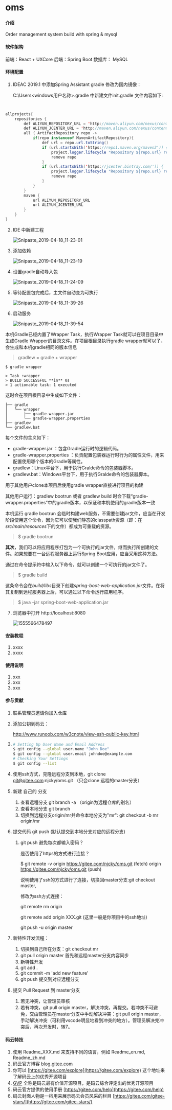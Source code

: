 # oms

#### 介绍
Order management system
build with spring & mysql

#### 软件架构
前端：React + UXCore
后端：Spring Boot
数据库： MySQL


#### 环境配置
1. IDEAC 2019.1 中添加Spring Assistant
    gradle 修改为国内镜像：

    C:\Users\<windows用户名称>\.gradle 中新建文件init.gradle
    文件内容如下:
  ```java
  
  
  allprojects{
      repositories {
          def ALIYUN_REPOSITORY_URL = 'http://maven.aliyun.com/nexus/content/groups/public'
          def ALIYUN_JCENTER_URL = 'http://maven.aliyun.com/nexus/content/repositories/jcenter'
          all { ArtifactRepository repo ->
              if(repo instanceof MavenArtifactRepository){
                  def url = repo.url.toString()
                  if (url.startsWith('https://repo1.maven.org/maven2')) {
                      project.logger.lifecycle "Repository ${repo.url} replaced by $ALIYUN_REPOSITORY_URL."
                      remove repo
                  }
                  if (url.startsWith('https://jcenter.bintray.com/')) {
                      project.logger.lifecycle "Repository ${repo.url} replaced by $ALIYUN_JCENTER_URL."
                      remove repo
                  }
              }
          }
          maven {
              url ALIYUN_REPOSITORY_URL
              url ALIYUN_JCENTER_URL
          }
      }
  }
  ```


2. IDE 中新建工程

   ![Snipaste_2019-04-18_11-23-01](assets/Snipaste_2019-04-18_11-23-01.png)

3. 添加依赖

   ![Snipaste_2019-04-18_11-23-19](assets/Snipaste_2019-04-18_11-23-19.png)

4. 设置gradle自动导入包

   ![Snipaste_2019-04-18_11-24-09](assets/Snipaste_2019-04-18_11-24-09.png)

5. 等待配置包完成后，主文件自动变为可执行

   ![Snipaste_2019-04-18_11-39-26](assets/Snipaste_2019-04-18_11-39-26.png)

6. 启动服务

   ![Snipaste_2019-04-18_11-39-54](assets/Snipaste_2019-04-18_11-39-54.png)

本机Gradle已经内置了Wrapper Task，执行Wrapper Task就可以在项目目录中生成Gradle Wrapper的目录文件。在项目根目录执行gradle wrapper就可以了，会生成和本机gradle相同的版本信息

> gradlew = gradle + wrapper

```
$ gradle wrapper

> Task :wrapper
> BUILD SUCCESSFUL **in** 0s
> 1 actionable task: 1 executed
```

这时会在项目根目录中生成如下文件：

```
├── gradle
│   └── wrapper
│       ├── gradle-wrapper.jar
│       └── gradle-wrapper.properties
├── gradlew
└── gradlew.bat
```

每个文件的含义如下：

- gradle-wrapper.jar ：包含Gradle运行时的逻辑代码。
- gradle-wrapper.properties ：负责配置包装器运行时行为的属性文件，用来配置使用哪个版本的Gradle等属性。
- gradlew：Linux平台下，用于执行Gralde命令的包装器脚本。
- gradlew.bat：Windows平台下，用于执行Gralde命令的包装器脚本。

用于其他用户clone本项目后使用gradle wrapper直接进行项目的构建

其他用户运行：gradlew bootrun 或者 gradlew build 时会下载“gradle-wrapper.properties”中的gradle版本，以保证和本机使用的gradle版本一致

本机运行 gradle bootrun 会临时构建web服务，不需要创建jar文件，应当在开发阶段使用这个命令，因为它可以使我们静态的classpath资源（即：在*src/main/resources*下的文件）都成为可重载的资源。

> $ gradle bootrun 

**其次**，我们可以将应用程序打包为一个可执行的jar文件，继而执行所创建的文件。如果想要在一台远程服务器上运行Spring Boot应用，应当采用这种方法。

通过在命令提示符中输入以下命令，就可以创建一个可执行的jar文件了。

> $ gradle build

这条命令会在*build/libs*目录下创建*spring-boot-web-application.jar*文件。在将其复制到远程服务器上后，可以通过以下命令运行应用程序。

> $ java -jar spring-boot-web-application.jar

7. 浏览器中打开 http://localhost:8080

   ![1555566478497](assets/1555566478497.png)



#### 安装教程

1. xxxx
2. xxxx

#### 使用说明

1. xxx
2. xxx
3. xxx

#### 参与贡献

1. 联系管理员邀请你加入仓库

2. 添加公钥到码云：

   http://www.runoob.com/w3cnote/view-ssh-public-key.html

3. ```bash
   # Setting Up User Name and Email Address
   $ git config --global user.name "John Doe"
   $ git config --global user.email johndoe@example.com
   # Checking Your Settings
   $ git config --list
   ```

4. 使用ssh方式，克隆远程分支到本地，git clone git@gitee.com:njcky/oms.git （只会clone 远程的master分支）

5. 新建 自己的 分支

   1. 查看远程分支 git branch -a （origin为远程仓库的别名）
   2. 查看本地分支 git branch
   3. 切换到远程分支origin/mr并命令本地分支为"mr": git checkout -b mr origin/mr

6. 提交代码 git push (默认提交到本地分支对应的远程分支)

   1. git push 避免每次都输入密码？

      是否使用了https的方式进行连接？

      $ git remote -v
      origin  https://gitee.com/njcky/oms.git (fetch)
      origin  https://gitee.com/njcky/oms.git (push)

      说明使用了ssh的方式进行了连接，切换回master分支:git checkout master, 

      修改为ssh方式连接：

      git remote rm origin

      git remote add origin XXX.git (这里一般是你项目中的ssh地址)

      git push -u origin master

      

7. 新特性开发流程：

   1. 切换到自己所在分支：git checkout mr
   2. git pull origin master 首先和远程master分支内容同步
   3. 新特性开发
   4. git add .
   5. git commit -m 'add new feature'
   6. git push 提交到对应远程分支

8. 提交 Pull Request 到 master分支

   1. 若无冲突，让管理员审核
   2. 若有冲突，git pull origin master，解决冲突，再提交。若冲突不可避免，交由管理员在master分支中手动解决冲突：git pull origin master，手动解决冲突（可利用vscode明显地看到冲突的地方）。管理员解决完冲突后，再次开发时，转7。


#### 码云特技

1. 使用 Readme\_XXX.md 来支持不同的语言，例如 Readme\_en.md, Readme\_zh.md
2. 码云官方博客 [blog.gitee.com](https://blog.gitee.com)
3. 你可以 [https://gitee.com/explore](https://gitee.com/explore) 这个地址来了解码云上的优秀开源项目
4. [GVP](https://gitee.com/gvp) 全称是码云最有价值开源项目，是码云综合评定出的优秀开源项目
5. 码云官方提供的使用手册 [https://gitee.com/help](https://gitee.com/help)
6. 码云封面人物是一档用来展示码云会员风采的栏目 [https://gitee.com/gitee-stars/](https://gitee.com/gitee-stars/)